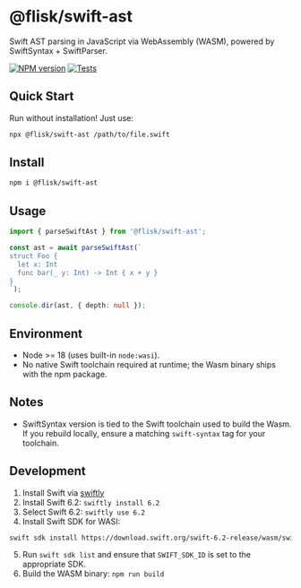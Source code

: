 # @flisk/swift-ast

Swift AST parsing in JavaScript via WebAssembly (WASM), powered by SwiftSyntax + SwiftParser.

[![NPM version](https://img.shields.io/npm/v/@flisk/swift-ast.svg)](https://www.npmjs.com/package/@flisk/swift-ast) [![Tests](https://github.com/fliskdata/swift-ast/actions/workflows/tests.yml/badge.svg?branch=main)](https://github.com/fliskdata/swift-ast/actions/workflows/tests.yml)

## Quick Start

Run without installation! Just use:

```bash
npx @flisk/swift-ast /path/to/file.swift
```

## Install

```bash
npm i @flisk/swift-ast
```

## Usage

```ts
import { parseSwiftAst } from '@flisk/swift-ast';

const ast = await parseSwiftAst(`
struct Foo {
  let x: Int
  func bar(_ y: Int) -> Int { x + y }
}
`);

console.dir(ast, { depth: null });
```

## Environment

- Node >= 18 (uses built-in `node:wasi`).
- No native Swift toolchain required at runtime; the Wasm binary ships with the npm package.

## Notes

- SwiftSyntax version is tied to the Swift toolchain used to build the Wasm. If you rebuild locally, ensure a matching `swift-syntax` tag for your toolchain.

## Development

1. Install Swift via [swiftly](https://www.swift.org/install)
2. Install Swift 6.2: `swiftly install 6.2`
3. Select Swift 6.2: `swiftly use 6.2`
4. Install Swift SDK for WASI: 
```bash
swift sdk install https://download.swift.org/swift-6.2-release/wasm/swift-6.2-RELEASE/swift-6.2-RELEASE_wasm.artifactbundle.tar.gz --checksum fe4e8648309fce86ea522e9e0d1dc48e82df6ba6e5743dbf0c53db8429fb5224
```
5. Run `swift sdk list` and ensure that `SWIFT_SDK_ID` is set to the appropriate SDK.
6. Build the WASM binary: `npm run build`
